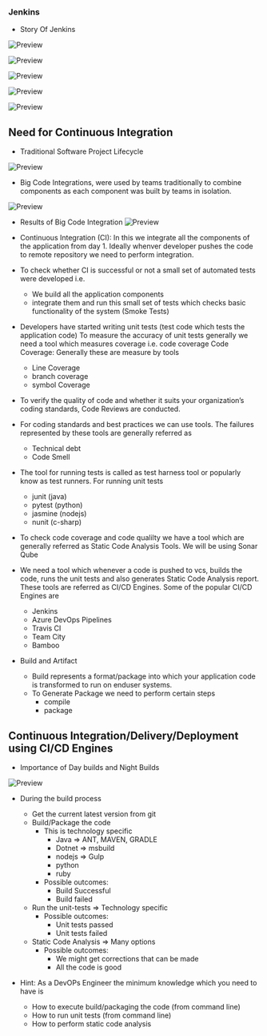### Jenkins
* Story Of Jenkins

![Preview](./Images/Jenkins0.png)

![Preview](./Images/Jenkins1.png)

![Preview](./Images/Jenkins2.png)

![Preview](./Images/Jenkins3.png)

![Preview](./Images/Jenkins4.png)

## Need for Continuous Integration
* Traditional Software Project Lifecycle

![Preview](./Images/waterfall.png)

* Big Code Integrations, were used by teams traditionally to combine components as each component was built by teams in isolation.

![Preview](./Images/Jenkins6.png)

* Results of Big Code Integration
![Preview](./Images/Jenkins7.png)

*  Continuous Integration (CI): In this we integrate all the components of the application from day 1. Ideally whenver developer pushes the code to remote repository we need to perform integration.
* To check whether CI is successful or not a small set of automated tests were developed i.e.
  * We build all the application components
  *  integrate them and run this small set of tests which checks basic functionality of the system (Smoke Tests)
* Developers have started writing unit tests (test code which tests the application code)
To measure the accuracy of unit tests generally we need a tool which measures coverage i.e. code coverage
Code Coverage: Generally these are measure by tools
  * Line Coverage
  * branch coverage
  * symbol Coverage
* To verify the quality of code and whether it suits your organization’s coding standards, Code Reviews are conducted.
* For coding standards and best practices we can use tools. The failures represented by these tools are generally referred as
  * Technical debt
  * Code Smell
* The tool for running tests is called as test harness tool or popularly know as test runners. For running unit tests
  * junit (java)
  * pytest (python)
  * jasmine (nodejs)
  * nunit (c-sharp)

* To check code coverage and code qualilty we have a tool which are generally referred as Static Code Analysis Tools. We will be using Sonar Qube
* We need a tool which whenever a code is pushed to vcs, builds the code, runs the unit tests and also generates Static Code Analysis report. These tools are referred as CI/CD Engines. Some of the popular CI/CD Engines are

    * Jenkins
    * Azure DevOps Pipelines
    * Travis CI
    * Team City
    * Bamboo

* Build and Artifact
   * Build represents a format/package into which your application code is transformed to run on enduser systems.
   * To Generate Package we need to perform certain steps
        * compile
        * package

## Continuous Integration/Delivery/Deployment using CI/CD Engines
* Importance of Day builds and Night Builds 

![Preview](./Images/Jenkins5.png)

* During the build process
    * Get the current latest version from git
    * Build/Package the code
        * This is technology specific
            * Java => ANT, MAVEN, GRADLE
            * Dotnet => msbuild
            * nodejs => Gulp
            * python
            * ruby
        * Possible outcomes:
            * Build Successful
            * Build failed
    * Run the unit-tests => Technology specific
        * Possible outcomes:
            * Unit tests passed
            * Unit tests failed
    * Static Code Analysis => Many options
        * Possible outcomes:
            * We might get corrections that can be made
            * All the code is good
* Hint: As a DevOPs Engineer the minimum knowledge which you need to have is

    * How to execute build/packaging the code (from command line)
    * How to run unit tests (from command line)
    * How to perform static code analysis






